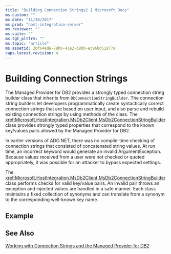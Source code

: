 ```yaml
---
title: "Building Connection Strings2 | Microsoft Docs"
ms.custom: ""
ms.date: "11/30/2017"
ms.prod: "host-integration-server"
ms.reviewer: ""
ms.suite: ""
ms.tgt_pltfrm: ""
ms.topic: "article"
ms.assetid: 20f64ede-79b0-41e2-b8bb-ec96bd51877a
caps.latest.revision: 4
---
```

# Building Connection Strings
The Managed Provider for DB2 provides a strongly typed connection string builder class that inherits from `DbConnectionStringBuilder`. The connection string builders let developers programmatically create syntactically correct connection strings that are based on user input, and also parse and rebuild existing connection strings by using methods of the class. The <xref:Microsoft.HostIntegration.MsDb2Client.MsDb2ConnectionStringBuilder> class provides strongly typed properties that correspond to the known key/values pairs allowed by the Managed Provider for DB2.  
  
 In earlier versions of ADO.NET, there was no compile-time checking of connection strings that consisted of concatenated string values. At run time, an incorrect keyword would generate an invalid ArgumentException. Because values received from a user were not checked or quoted appropriately, it was possible for an attacker to bypass expected settings.  
  
 The <xref:Microsoft.HostIntegration.MsDb2Client.MsDb2ConnectionStringBuilder> class performs checks for valid key/value pairs. An invalid pair throws an exception and injected values are handled in a safe manner. Each class maintains a fixed collection of synonyms and can translate from a synonym to the corresponding well-known key name.  
  
## Example  
  
## See Also  
 [Working with Connection Strings and the Managed Provider for DB2](../core/working-with-connection-strings-and-the-managed-provider-for-db21.md)